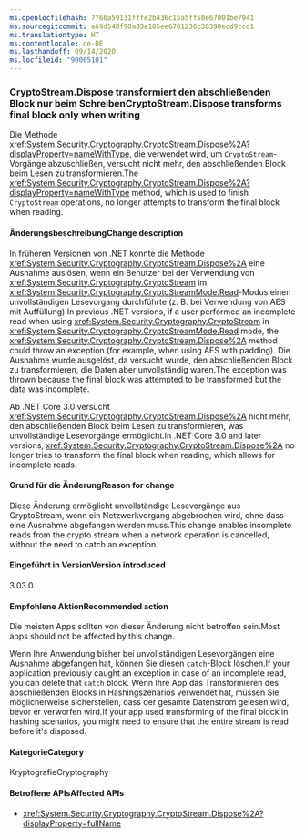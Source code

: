 ```yaml
---
ms.openlocfilehash: 7766a59131fffe2b436c15a5ff58e67001be7941
ms.sourcegitcommit: a69d548f90a03e105ee6701236c38390ecd9ccd1
ms.translationtype: HT
ms.contentlocale: de-DE
ms.lasthandoff: 09/14/2020
ms.locfileid: "90065101"
---
```

### <a name="cryptostreamdispose-transforms-final-block-only-when-writing"></a><span data-ttu-id="9ee85-101">CryptoStream.Dispose transformiert den abschließenden Block nur beim Schreiben</span><span class="sxs-lookup"><span data-stu-id="9ee85-101">CryptoStream.Dispose transforms final block only when writing</span></span>

<span data-ttu-id="9ee85-102">Die Methode <xref:System.Security.Cryptography.CryptoStream.Dispose%2A?displayProperty=nameWithType>, die verwendet wird, um `CryptoStream`-Vorgänge abzuschließen, versucht nicht mehr, den abschließenden Block beim Lesen zu transformieren.</span><span class="sxs-lookup"><span data-stu-id="9ee85-102">The <xref:System.Security.Cryptography.CryptoStream.Dispose%2A?displayProperty=nameWithType> method, which is used to finish `CryptoStream` operations, no longer attempts to transform the final block when reading.</span></span>

#### <a name="change-description"></a><span data-ttu-id="9ee85-103">Änderungsbeschreibung</span><span class="sxs-lookup"><span data-stu-id="9ee85-103">Change description</span></span>

<span data-ttu-id="9ee85-104">In früheren Versionen von .NET konnte die Methode <xref:System.Security.Cryptography.CryptoStream.Dispose%2A> eine Ausnahme auslösen, wenn ein Benutzer bei der Verwendung von <xref:System.Security.Cryptography.CryptoStream> im <xref:System.Security.Cryptography.CryptoStreamMode.Read>-Modus einen unvollständigen Lesevorgang durchführte (z. B. bei Verwendung von AES mit Auffüllung).</span><span class="sxs-lookup"><span data-stu-id="9ee85-104">In previous .NET versions, if a user performed an incomplete read when using <xref:System.Security.Cryptography.CryptoStream> in <xref:System.Security.Cryptography.CryptoStreamMode.Read> mode, the <xref:System.Security.Cryptography.CryptoStream.Dispose%2A> method could throw an exception (for example, when using AES with padding).</span></span> <span data-ttu-id="9ee85-105">Die Ausnahme wurde ausgelöst, da versucht wurde, den abschließenden Block zu transformieren, die Daten aber unvollständig waren.</span><span class="sxs-lookup"><span data-stu-id="9ee85-105">The exception was thrown because the final block was attempted to be transformed but the data was incomplete.</span></span>

<span data-ttu-id="9ee85-106">Ab .NET Core 3.0 versucht <xref:System.Security.Cryptography.CryptoStream.Dispose%2A> nicht mehr, den abschließenden Block beim Lesen zu transformieren, was unvollständige Lesevorgänge ermöglicht.</span><span class="sxs-lookup"><span data-stu-id="9ee85-106">In .NET Core 3.0 and later versions, <xref:System.Security.Cryptography.CryptoStream.Dispose%2A> no longer tries to transform the final block when reading, which allows for incomplete reads.</span></span>

#### <a name="reason-for-change"></a><span data-ttu-id="9ee85-107">Grund für die Änderung</span><span class="sxs-lookup"><span data-stu-id="9ee85-107">Reason for change</span></span>

<span data-ttu-id="9ee85-108">Diese Änderung ermöglicht unvollständige Lesevorgänge aus CryptoStream, wenn ein Netzwerkvorgang abgebrochen wird, ohne dass eine Ausnahme abgefangen werden muss.</span><span class="sxs-lookup"><span data-stu-id="9ee85-108">This change enables incomplete reads from the crypto stream when a network operation is cancelled, without the need to catch an exception.</span></span>

#### <a name="version-introduced"></a><span data-ttu-id="9ee85-109">Eingeführt in Version</span><span class="sxs-lookup"><span data-stu-id="9ee85-109">Version introduced</span></span>

<span data-ttu-id="9ee85-110">3.0</span><span class="sxs-lookup"><span data-stu-id="9ee85-110">3.0</span></span>

#### <a name="recommended-action"></a><span data-ttu-id="9ee85-111">Empfohlene Aktion</span><span class="sxs-lookup"><span data-stu-id="9ee85-111">Recommended action</span></span>

<span data-ttu-id="9ee85-112">Die meisten Apps sollten von dieser Änderung nicht betroffen sein.</span><span class="sxs-lookup"><span data-stu-id="9ee85-112">Most apps should not be affected by this change.</span></span>

<span data-ttu-id="9ee85-113">Wenn Ihre Anwendung bisher bei unvollständigen Lesevorgängen eine Ausnahme abgefangen hat, können Sie diesen `catch`-Block löschen.</span><span class="sxs-lookup"><span data-stu-id="9ee85-113">If your application previously caught an exception in case of an incomplete read, you can delete that `catch` block.</span></span>
<span data-ttu-id="9ee85-114">Wenn Ihre App das Transformieren des abschließenden Blocks in Hashingszenarios verwendet hat, müssen Sie möglicherweise sicherstellen, dass der gesamte Datenstrom gelesen wird, bevor er verworfen wird.</span><span class="sxs-lookup"><span data-stu-id="9ee85-114">If your app used transforming of the final block in hashing scenarios, you might need to ensure that the entire stream is read before it's disposed.</span></span>

#### <a name="category"></a><span data-ttu-id="9ee85-115">Kategorie</span><span class="sxs-lookup"><span data-stu-id="9ee85-115">Category</span></span>

<span data-ttu-id="9ee85-116">Kryptografie</span><span class="sxs-lookup"><span data-stu-id="9ee85-116">Cryptography</span></span>

#### <a name="affected-apis"></a><span data-ttu-id="9ee85-117">Betroffene APIs</span><span class="sxs-lookup"><span data-stu-id="9ee85-117">Affected APIs</span></span>

- <xref:System.Security.Cryptography.CryptoStream.Dispose%2A?displayProperty=fullName>

<!--

#### Affected APIs

- `M:System.Security.Cryptography.CryptoStream.Dispose`

-->
